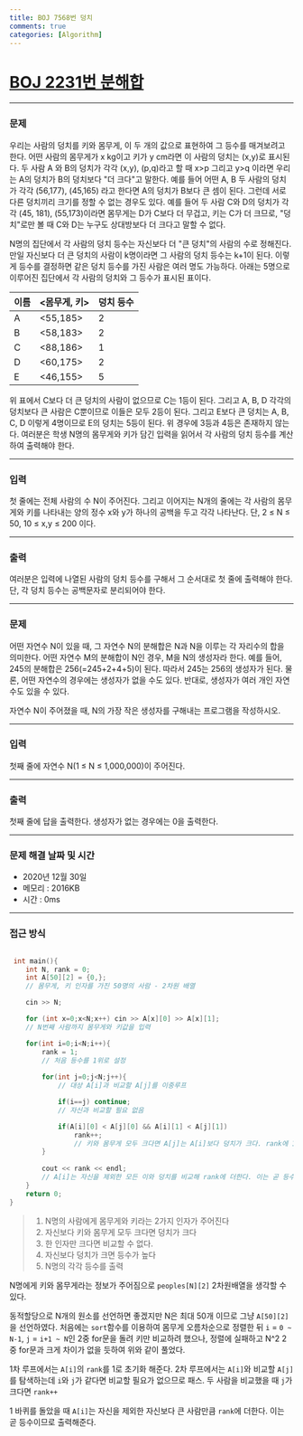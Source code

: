 ```yaml
---
title: BOJ 7568번 덩치
comments: true
categories: [Algorithm]
---
```


# [BOJ 2231번 분해합](https://www.acmicpc.net/problem/7568)
---

### 문제
우리는 사람의 덩치를 키와 몸무게, 이 두 개의 값으로 표현하여 그 등수를 매겨보려고 한다. 어떤 사람의 몸무게가 x kg이고 키가 y cm라면 이 사람의 덩치는 (x,y)로 표시된다. 두 사람 A 와 B의 덩치가 각각 (x,y), (p,q)라고 할 때 x>p 그리고 y>q 이라면 우리는 A의 덩치가 B의 덩치보다 "더 크다"고 말한다. 예를 들어 어떤 A, B 두 사람의 덩치가 각각 (56,177), (45,165) 라고 한다면 A의 덩치가 B보다 큰 셈이 된다. 그런데 서로 다른 덩치끼리 크기를 정할 수 없는 경우도 있다. 예를 들어 두 사람 C와 D의 덩치가 각각 (45, 181), (55,173)이라면 몸무게는 D가 C보다 더 무겁고, 키는 C가 더 크므로, "덩치"로만 볼 때 C와 D는 누구도 상대방보다 더 크다고 말할 수 없다.

N명의 집단에서 각 사람의 덩치 등수는 자신보다 더 "큰 덩치"의 사람의 수로 정해진다. 만일 자신보다 더 큰 덩치의 사람이 k명이라면 그 사람의 덩치 등수는 k+1이 된다. 이렇게 등수를 결정하면 같은 덩치 등수를 가진 사람은 여러 명도 가능하다. 아래는 5명으로 이루어진 집단에서 각 사람의 덩치와 그 등수가 표시된 표이다.

|이름|<몸무게, 키>|덩치 등수|
|---|----------|-------|
| A | <55,185> |   2   |
| B | <58,183> |   2   |
| C | <88,186> |   1   |
| D | <60,175> |   2   |
| E | <46,155> |   5   |

위 표에서 C보다 더 큰 덩치의 사람이 없으므로 C는 1등이 된다. 그리고 A, B, D 각각의 덩치보다 큰 사람은 C뿐이므로 이들은 모두 2등이 된다. 그리고 E보다 큰 덩치는 A, B, C, D 이렇게 4명이므로 E의 덩치는 5등이 된다. 위 경우에 3등과 4등은 존재하지 않는다. 여러분은 학생 N명의 몸무게와 키가 담긴 입력을 읽어서 각 사람의 덩치 등수를 계산하여 출력해야 한다.

---

### 입력
첫 줄에는 전체 사람의 수 N이 주어진다. 그리고 이어지는 N개의 줄에는 각 사람의 몸무게와 키를 나타내는 양의 정수 x와 y가 하나의 공백을 두고 각각 나타난다. 단, 2 ≤ N ≤ 50, 10 ≤ x,y ≤ 200 이다.

---

### 출력
여러분은 입력에 나열된 사람의 덩치 등수를 구해서 그 순서대로 첫 줄에 출력해야 한다. 단, 각 덩치 등수는 공백문자로 분리되어야 한다.

---

### 문제
어떤 자연수 N이 있을 때, 그 자연수 N의 분해합은 N과 N을 이루는 각 자리수의 합을 의미한다. 어떤 자연수 M의 분해합이 N인 경우, M을 N의 생성자라 한다. 예를 들어, 245의 분해합은 256(=245+2+4+5)이 된다. 따라서 245는 256의 생성자가 된다. 물론, 어떤 자연수의 경우에는 생성자가 없을 수도 있다. 반대로, 생성자가 여러 개인 자연수도 있을 수 있다.

자연수 N이 주어졌을 때, N의 가장 작은 생성자를 구해내는 프로그램을 작성하시오.

---

### 입력
첫째 줄에 자연수 N(1 ≤ N ≤ 1,000,000)이 주어진다.

---

### 출력
첫째 줄에 답을 출력한다. 생성자가 없는 경우에는 0을 출력한다.

---

### 문제 해결 날짜 및 시간

- 2020년 12월 30일
- 메모리 : 2016KB
- 시간 : 0ms

---

### 접근 방식

```c++

 int main(){
    int N, rank = 0;
    int A[50][2] = {0,};
    // 몸무게, 키 인자를 가진 50명의 사람 - 2차원 배열

    cin >> N;

    for (int x=0;x<N;x++) cin >> A[x][0] >> A[x][1];
    // N번째 사람까지 몸무게와 키값을 입력

    for(int i=0;i<N;i++){
        rank = 1;
        // 처음 등수를 1위로 설정
    
        for(int j=0;j<N;j++){
            // 대상 A[i]과 비교할 A[j]를 이중루프

            if(i==j) continue;
            // 자신과 비교할 필요 없음

            if(A[i][0] < A[j][0] && A[i][1] < A[j][1])
                rank++;
                // 키와 몸무게 모두 크다면 A[j]는 A[i]보다 덩치가 크다. rank에 1을 더해준다
        }
        
        cout << rank << endl;
        // A[i]는 자신을 제외한 모든 이와 덩치를 비교해 rank에 더한다. 이는 곧 등수이므로 곧바로 출력
    }
    return 0;
}
```

>1. N명의 사람에게 몸무게와 키라는 2가지 인자가 주어진다
>2. 자신보다 키와 몸무게 모두 크다면 덩치가 크다
>3. 한 인자만 크다면 비교할 수 없다.
>4. 자신보다 덩치가 크면 등수가 높다
>5. N명의 각각 등수를 출력

N명에게 키와 몸무게라는 정보가 주어짐으로 `peoples[N][2]` 2차원배열을 생각할 수 있다.

동적할당으로 N개의 원소를 선언하면 좋겠지만 N은 최대 50개 이므로 그냥 `A[50][2]`을 선언하였다. 처음에는 `sort`함수를 이용하여 몸무게 오름차순으로 정렬한 뒤 `i` = `0 ~ N-1`, `j` = `i+1 ~ N`인 2중 for문을 돌려 키만 비교하려 했으나, 정렬에 실패하고 N^2 2중 for문과 크게 차이가 없을 듯하여 위와 같이 풀었다.

1차 루프에서는 `A[i]`의 `rank`를 1로 초기화 해준다. 
2차 루프에서는 `A[i]`와 비교할 `A[j]`를 탐색하는데 `i`와 `j`가 같다면 비교할 필요가 없으므로  패스.
두 사람을 비교했을 때 `j`가 크다면 `rank++`

1 바퀴를 돌았을 때 `A[i]`는 자신을 제외한 자신보다 큰 사람만큼 `rank`에 더한다. 이는 곧 등수이므로 출력해준다.


